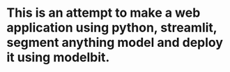 # This is an attempt to make a web application using python, streamlit, segment anything model and deploy it using modelbit.
